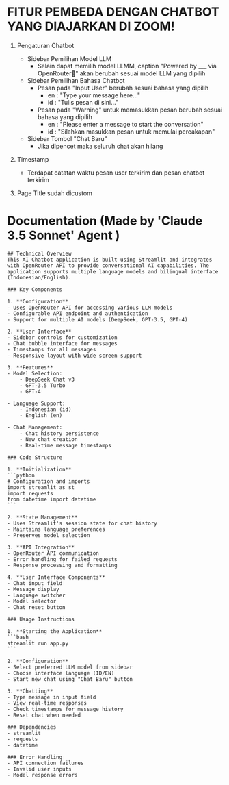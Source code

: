

# FITUR PEMBEDA DENGAN CHATBOT YANG DIAJARKAN DI ZOOM!
1. Pengaturan Chatbot
    - Sidebar Pemilihan Model LLM
        - Selain dapat memilih model LLMM, caption "Powered by ___ via OpenRouter🤖" akan berubah sesuai model LLM yang dipilih
    - Sidebar Pemilihan Bahasa Chatbot
        - Pesan pada "Input User" berubah sesuai bahasa yang dipilih
            - en : "Type your message here..."
            - id : "Tulis pesan di sini..."
        - Pesan pada "Warning" untuk memasukkan pesan berubah sesuai bahasa yang dipilih
            - en : "Please enter a message to start the conversation"
            - id : "Silahkan masukkan pesan untuk memulai percakapan"
    - Sidebar Tombol "Chat Baru"
        - Jika dipencet maka seluruh chat akan hilang
2. Timestamp
    - Terdapat catatan waktu pesan user terkirim dan pesan chatbot terkirim

3. Page Title sudah dicustom


# Documentation (Made by 'Claude 3.5 Sonnet' Agent )

    ## Technical Overview
    This AI Chatbot application is built using Streamlit and integrates with OpenRouter API to provide conversational AI capabilities. The application supports multiple language models and bilingual interface (Indonesian/English).

    ### Key Components

    1. **Configuration**
    - Uses OpenRouter API for accessing various LLM models
    - Configurable API endpoint and authentication
    - Support for multiple AI models (DeepSeek, GPT-3.5, GPT-4)

    2. **User Interface**
    - Sidebar controls for customization
    - Chat bubble interface for messages
    - Timestamps for all messages
    - Responsive layout with wide screen support

    3. **Features**
    - Model Selection:
        - DeepSeek Chat v3
        - GPT-3.5 Turbo
        - GPT-4
    
    - Language Support:
        - Indonesian (id)
        - English (en)
    
    - Chat Management:
        - Chat history persistence
        - New chat creation
        - Real-time message timestamps

    ### Code Structure

    1. **Initialization**
    ```python
    # Configuration and imports
    import streamlit as st
    import requests
    from datetime import datetime
    ```

    2. **State Management**
    - Uses Streamlit's session state for chat history
    - Maintains language preferences
    - Preserves model selection

    3. **API Integration**
    - OpenRouter API communication
    - Error handling for failed requests
    - Response processing and formatting

    4. **User Interface Components**
    - Chat input field
    - Message display
    - Language switcher
    - Model selector
    - Chat reset button

    ### Usage Instructions

    1. **Starting the Application**
    ```bash
    streamlit run app.py
    ```

    2. **Configuration**
    - Select preferred LLM model from sidebar
    - Choose interface language (ID/EN)
    - Start new chat using "Chat Baru" button

    3. **Chatting**
    - Type message in input field
    - View real-time responses
    - Check timestamps for message history
    - Reset chat when needed

    ### Dependencies
    - streamlit
    - requests
    - datetime

    ### Error Handling
    - API connection failures
    - Invalid user inputs
    - Model response errors
